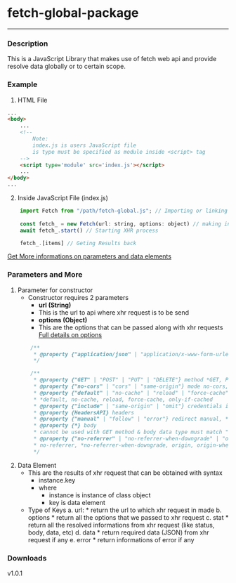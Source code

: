 # fetch-global-package
___________________________________________
### Description
This is a JavaScript Library that makes use of fetch web api and provide resolve data globally or to certain scope.

### Example
1. HTML File
````html
...
<body>
    ...
    <!--
        Note:
        index.js is users JavaScript file
        is type must be specified as module inside <script> tag
    -->
    <script type='module' src='index.js'></script>
    ...
</body>
...
````
2. Inside JavaScript File (index.js)
````javascript
    import Fetch from "/path/fetch-global.js"; // Importing or linking library with javascript file
    
    const fetch_ = new Fetch(url: string, options: object) // making instance of Fetch class
    await fetch_.start() // Starting XHR process

    fetch_.[items] // Geting Results back
````
[Get More informations on parameters and data elements](#parameters-and-more)

### Parameters and More
1. Parameter for constructor
    * Constructor requires 2 parameters
        * __url (String)__
        * This is the url to api where xhr request is to be send
        * __options (Object)__
        * This are the options that can be passed along with xhr requests
    [Full details on options](https://developer.mozilla.org/en-US/docs/Web/API/fetch)
    ````javascript  
        /**
         * @property {"application/json" | "application/x-www-form-urlencoded"} ContentType
         */

        /**
         * @property {"GET" | "POST" | "PUT" | "DELETE"} method *GET, POST, PUT, DELETE, etc.  
         * @property {"no-cors" | "cors" | "same-origin"} mode no-cors, *cors, same-origin  
         * @property {"default" | "no-cache" | "reload" | "force-cache" | "only-if-cached"} cache   
         * *default, no-cache, reload, force-cache, only-if-cached  
         * @property {"include" | "same-origin" | "omit"} credentials include, *same-origin, omit  
         * @property {HeadersAPI} headers  
         * @property {"manual" | "follow" | "error"} redirect manual, *follow, error  
         * @property {*} body   
         * cannot be used with GET method & body data type must match "Content-Type" header (content to be send)  
         * @property {"no-referrer" | "no-referrer-when-downgrade" | "origin" | "origin-when-cross-origin" | "same-origin" | "strict-origin" | "strict-origin-when-cross-origin" | "unsafe-url"} referrerPolicy   
         * no-referrer, *no-referrer-when-downgrade, origin, origin-when-cross-origin, same-origin, strict-origin, strict-origin-when-cross-origin, unsafe-url
         */
    ````
2. Data Element  
    * This are the results of xhr request that can be obtained with syntax
        * instance.key
        * where
            * instance is instance of class object
            * key is data element
    * Type of Keys
        a. url:
            * return the url to which xhr request in made
        b. options
            * return all the options that we passed to xhr request
        c. stat
            * return all the resolved informations from xhr request (like status, body, data, etc)
        d. data
            * return required data (JSON) from xhr request if any
        e. error
            * return informations of error if any
### Downloads
v1.0.1